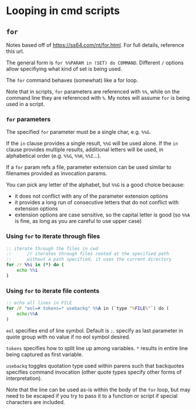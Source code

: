 # Looping in cmd scripts


## `for`
Notes based off of <https://ss64.com/nt/for.html>. For full details, reference this url.

The general form is `for %%PARAM in (SET) do COMMAND`. Different `/` options allow specifiying what kind of set is being used.

The `for` command behaves (somewhat) like a for loop.

Note that in scripts, `for` parameters are referenced with `%%`, while on the command line they are referenced with `%`. My notes will assume `for` is being used in a script.

### `for` parameters
The specified `for` parameter must be a single char, e.g. `%%G`.

If the `in` clause provides a single result, `%%G` will be used alone. If the `in` clause provides multiple results, additional letters will be used, in alphabetical order (e.g. `%%G`, `%%H`, `%%I`...).

If a `for` param refs a file, parameter extension can be used similar to filenames provided as invocation params.

You can pick any letter of the alphabet, but `%%G` is a good choice because:

* it does not conflict with any of the parameter extension options
* it provides a long run of consecutive letters that do not conflict with extension options
* extension options are case sensitive, so the capital letter is good (so `%%A` is fine, as long as you are careful to use upper case)

### Using `for` to iterate through files

```cmd
:: iterate through the files in cwd
::      /r iterates through files rooted at the specified path
::      without a path specified, it uses the current directory
for /r %%i in (*) do (
    echo %%i
)
```

### Using `for` to iterate file contents

```cmd
:: echo all lines in FILE
for /F "eol=# tokens=* usebackq" %%A in (`type "%FILE%"`) do (
    echo:%%A
)
```

`eol` specifies end of line symbol. Default is `;`. specify as last parameter in quote group with no value if no eol symbol desired.

`tokens` specifies how to split line up among variables. `*` results in entire line being captured as first variable.

`usebackq` toggles quotation type used within parens such that backquotes specifies command invocation (other quote types specify other forms of interpretation).

Note that the line can be used as-is within the body of the `for` loop, but may need to be escaped if you try to pass it to a function or script if special characters are included.
